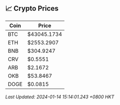 ## 📈 Crypto Prices

| Coin | Price |
| ---- | ----- |
| BTC | $43045.1734 |
| ETH | $2553.2907 |
| BNB | $304.9247 |
| CRV | $0.5551 |
| ARB | $2.1672 |
| OKB | $53.8467 |
| DOGE | $0.0815 |

_Last Updated: 2024-01-14 15:14:01.243 +0800 HKT_